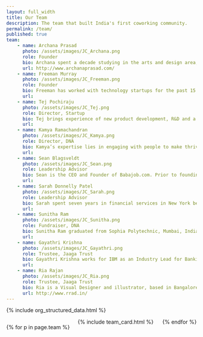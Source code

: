 ```yaml
---
layout: full_width
title: Our Team
description: The team that built India's first coworking community.
permalink: /team/
published: true
team:
    - name: Archana Prasad
      photo: /assets/images/JC_Archana.png
      role: Founder
      bio: Archana spent a decade studying in the arts and design area, and then worked as a Design Researcher at Microsoft Research India. She is a Fellow of the prestigious Clore Leadership Progam, UK as well as an Art Think South Asia Fellow. The Times of India selected her as a future cultural leader of Bangalore. Time Out featured her as a prime contributor to the city’s cultural landscape. Through Jaaga, Archana invests in the cultural economy of India.
      url: http://www.archanaprasad.com/
    - name: Freeman Murray
      photo: /assets/images/JC_Freeman.png
      role: Founder
      bio: Freeman has worked with technology startups for the past 15 years in India and the USA as an engineer, entrepreneur, angel and mentor. In the US, he worked with the first internet music startup while still in college, worked in the original Java group at Sun Microsystems, founded his own technology company and sold it two years later to Excite at Home. In India, Freeman has managed offshore development efforts and ran an incubation program at IIM Ahmedabad before moving over to Bangalore in 2009 to set up Jaaga.
      url:
    - name: Tej Pochiraju
      photo: /assets/images/JC_Tej.png
      role: Director, Startup
      bio: Tej brings experience of new product development, R&D and a curiosity for new technologies to Jaaga. He is helping build the Startup program by focusing on programming and partnerships. Building upon experience of working with over 100 companies in 20+ countries across the globe he now runs a lean wireless research and design studio, micrograce, from Jaaga.
      url:
    - name: Kamya Ramachandran
      photo: /assets/images/JC_Kamya.png
      role: Director, DNA
      bio: Kamya’s expertise lies in engaging with people to make thriving public spaces. She has a background in research, architecture and urban design with varied international experience in working intensely with communities to develop meaningful space-making strategies.She is currently a Built Environment Expert with the Design Council, London and an associate with Plan Projects, London.
      url:
    - name: Sean Blagsveldt
      photo: /assets/images/JC_Sean.png
      role: Leadership Advisor
      bio: Sean is the CEO and Founder of Babajob.com. Prior to founding Babajob, Sean spent 9 years at Microsoft, initially in the Office group in Redmond as a Program Manager, owning features such as Messenger integration, speech recognition and what was to later become the Vista sidebar. In 2002, Sean moved to the Windows Vista User Experience team, designing the Messenger experience in Vista and how the OS represents people. Finally, in fall 2004, Sean moved to Bangalore as the 3rd founding member of the Microsoft Research India (http://research.microsoft.com/india), heading the Program Management and Advanced Prototyping team. He was focusing on novel approaches to technology in emerging markets and new strategies in the mobile phone space. Prior to his years at Microsoft, Sean also worked at the White House with the Internet Policy czar, Ira Magaziner and in Boston with the Lotus Corporation (IBM). Sean holds dual bachelor degrees in Computer Science and Public Policy from Brown University (1998).
      url:
    - name: Sarah Donnelly Patel
      photo: /assets/images/JC_Sarah.png
      role: Leadership Advisor
      bio: Sarah spent seven years in financial services in New York before moving to Bangalore.  She is hard at work leading Jaaga toward our financial goals, leveraging her project management experience and financial know-how.
      url:
    - name: Sunitha Ram
      photo: /assets/images/JC_Sunitha.png
      role: Fundraiser, DNA
      bio: Sunitha Ram graduated from Sophia Polytechnic, Mumbai, India and proceeded to work with one of India’s leading television commercial production houses Genesis Films. With production and set experience in dozens of commercials Ram jumped ship to work in feature films working as first assistant director on films like American Daylight and Exitz. Ram went on to line produce the critically lauded Tare Zameen Par, and Dhobi Ghat selected for the Toronto International Film Festival 2010 as a Special Presentation. Ram is also the executive producer on Zindagi Na Milegi Dobara and Bali. Ram continues to saddle both ad films and features. She is our sage voice of reason at Jaaga.
      url:
    - name: Gayathri Krishna
      photo: /assets/images/JC_Gayathri.png
      role: Trustee, Jaaga Trust
      bio: Gayathri Krishna works for IBM as an Industry Lead for Banking and Financial Markets in Bangalore. She has a little over 20 years experience in the software industry, all of them in the Banking and Capital Marketsts sector. Gayathri was with i-flex solutions (now Oracle) for 17 years over which she played key roles in implementation, relationship management, testing and documentation of FLEXCUBE and MicroBanker, i-flex’s flagship Core Banking packages. She has extensive onsite experience of managing core banking transformations in several regions of the world including the Far East, Latin America, Africa and Europe. Her stint with Capco, as the head of India operations, saw her overseeing the growth of Capco’s offshore delivery capability and business for Product Integration of complex trading packages like Murex, Calypso and Openlink.
      url:
    - name: Ria Rajan
      photo: /assets/images/JC_Ria.png
      role: Trustee, Jaaga Trust
      bio: Ria is a Visual Designer and illustrator, based in Bangalore. She graduated from Srishti School of Art, Design and Technology in 2008. She has since, worked at an art investment firm, designed posters for various events and musicians and immersed herself in extensive design research, all while maintaining an independent practice as an illustrator and print designer. Ria writes for Designwala, a design innovation and social intervention blog, and has a keen interest in creative communities and lifestyles.
      url: http://www.rrad.in/
---
```


{% include org_structured_data.html %}


<div class="columns is-multiline is-8">

{% for p in page.team %}

<div class="column is-4">
  {% include team_card.html %}
</div>
{% endfor %}
</div>
